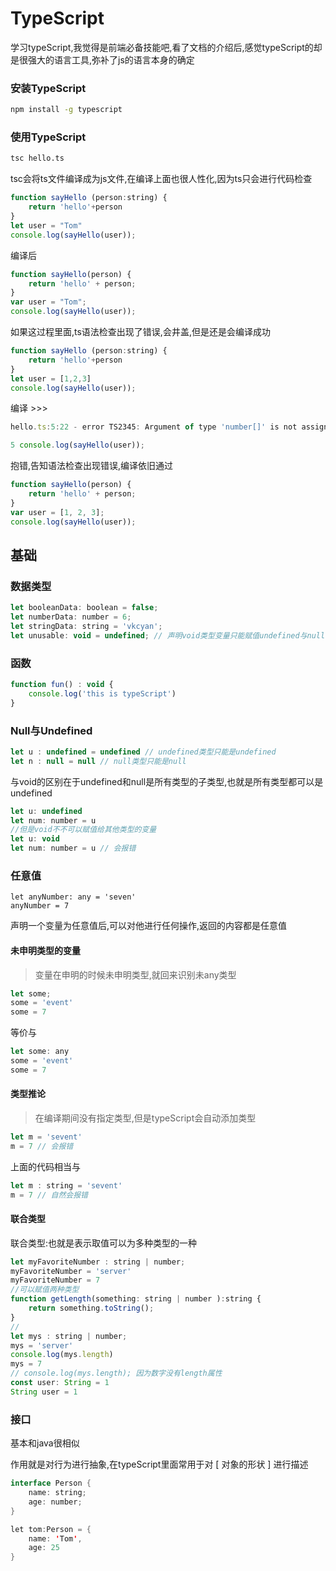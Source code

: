 # TypeScript

​	学习typeScript,我觉得是前端必备技能吧,看了文档的介绍后,感觉typeScript的却是很强大的语言工具,弥补了js的语言本身的确定

### 安装TypeScript

```bash
npm install -g typescript
```

### 使用TypeScript

```bash
tsc hello.ts
```

tsc会将ts文件编译成为js文件,在编译上面也很人性化,因为ts只会进行代码检查

```JavaScript
function sayHello (person:string) {
    return 'hello'+person
}
let user = "Tom"
console.log(sayHello(user));
```

编译后

````javascript
function sayHello(person) {
    return 'hello' + person;
}
var user = "Tom";
console.log(sayHello(user));

````

如果这过程里面,ts语法检查出现了错误,会井盖,但是还是会编译成功

```JavaScript
function sayHello (person:string) {
    return 'hello'+person
}
let user = [1,2,3]
console.log(sayHello(user));

```

编译 >>> 

```JavaScript
hello.ts:5:22 - error TS2345: Argument of type 'number[]' is not assignable to parameter of type 'string'.

5 console.log(sayHello(user));
```

抱错,告知语法检查出现错误,编译依旧通过

```JavaScript
function sayHello(person) {
    return 'hello' + person;
}
var user = [1, 2, 3];
console.log(sayHello(user));

```

## 基础

### 数据类型

```JavaScript
let booleanData: boolean = false;
let numberData: number = 6;
let stringData: string = 'vkcyan';
let unusable: void = undefined; // 声明void类型变量只能赋值undefined与null
```

### 函数

````javascript
function fun() : void {
    console.log('this is typeScript')
}
````

### Null与Undefined

```javascript
let u : undefined = undefined // undefined类型只能是undefined
let n : null = null // null类型只能是null
```

与void的区别在于undefined和null是所有类型的子类型,也就是所有类型都可以是undefined

```javascript
let u: undefined
let num: number = u 
//但是void不不可以赋值给其他类型的变量
let u: void
let num: number = u // 会报错
```

### 任意值

```
let anyNumber: any = 'seven'
anyNumber = 7
```

声明一个变量为任意值后,可以对他进行任何操作,返回的内容都是任意值

#### 未申明类型的变量

> 变量在申明的时候未申明类型,就回来识别未any类型

```javascript
let some;
some = 'event'
some = 7
```

等价与

```JavaScript
let some: any
some = 'event'
some = 7
```

#### 类型推论

> 在编译期间没有指定类型,但是typeScript会自动添加类型

```javascript
let m = 'sevent'
m = 7 // 会报错
```

上面的代码相当与

```JavaScript
let m : string = 'sevent'
m = 7 // 自然会报错
```

#### 联合类型

联合类型:也就是表示取值可以为多种类型的一种

```javascript
let myFavoriteNumber : string | number;
myFavoriteNumber = 'server'
myFavoriteNumber = 7
//可以赋值两种类型
function getLength(something: string | number ):string {
    return something.toString();
}
// 
let mys : string | number;
mys = 'server'
console.log(mys.length)
mys = 7
// console.log(mys.length); 因为数字没有length属性
const user: String = 1
String user = 1
```

### 接口

基本和java很相似

作用就是对行为进行抽象,在typeScript里面常用于对 [ 对象的形状 ] 进行描述

```Java
interface Person {
    name: string;
    age: number;
}

let tom:Person = {
    name: 'Tom',
    age: 25
}
```





